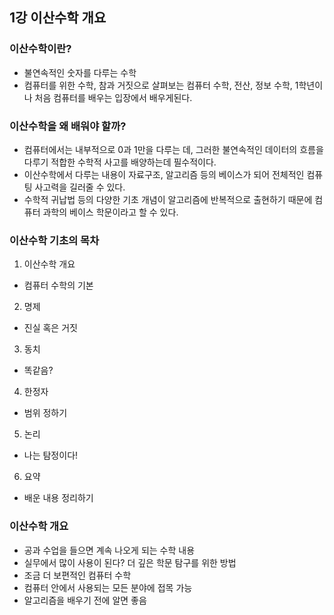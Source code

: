 ## 1강 이산수학 개요

### 이산수학이란?

- 불연속적인 숫자를 다루는 수학
- 컴퓨터를 위한 수학, 참과 거짓으로 살펴보는 컴퓨터 수학, 전산, 정보 수학, 1학년이나 처음 컴퓨터를 배우는 입장에서 배우게된다.

### 이산수학을 왜 배워야 할까?

- 컴퓨터에서는 내부적으로 0과 1만을 다루는 데, 그러한 불연속적인 데이터의 흐름을 다루기 적합한 수학적 사고를 배양하는데 필수적이다.
- 이산수학에서 다루는 내용이 자료구조, 알고리즘 등의 베이스가 되어 전체적인 컴퓨팅 사고력을 길러줄 수 있다.
- 수학적 귀납법 등의 다양한 기초 개념이 알고리즘에 반복적으로 출현하기 때문에 컴퓨터 과학의 베이스 학문이라고 할 수 있다.

### 이산수학 기초의 목차

1.  이산수학 개요

- 컴퓨터 수학의 기본

2.  명제

- 진실 혹은 거짓

3.  동치

- 똑같음?

4.  한정자

- 범위 정하기

5.  논리

- 나는 탐정이다!

6.  요약

- 배운 내용 정리하기

### 이산수학 개요

- 공과 수업을 들으면 계속 나오게 되는 수학 내용
- 실무에서 많이 사용이 된다? 더 깊은 학문 탐구를 위한 방법
- 조금 더 보편적인 컴퓨터 수학
- 컴퓨터 안에서 사용되는 모든 분야에 접목 가능
- 알고리즘을 배우기 전에 알면 좋음
